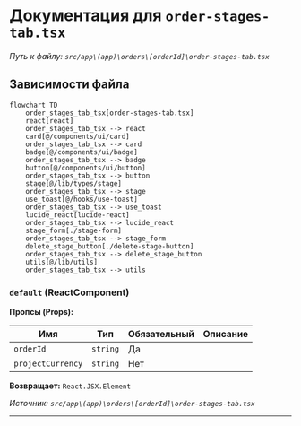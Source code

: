 # Документация для `order-stages-tab.tsx`

*Путь к файлу: `src/app\(app)\orders\[orderId]\order-stages-tab.tsx`*

## Зависимости файла

```mermaid
flowchart TD
    order_stages_tab_tsx[order-stages-tab.tsx]
    react[react]
    order_stages_tab_tsx --> react
    card[@/components/ui/card]
    order_stages_tab_tsx --> card
    badge[@/components/ui/badge]
    order_stages_tab_tsx --> badge
    button[@/components/ui/button]
    order_stages_tab_tsx --> button
    stage[@/lib/types/stage]
    order_stages_tab_tsx --> stage
    use_toast[@/hooks/use-toast]
    order_stages_tab_tsx --> use_toast
    lucide_react[lucide-react]
    order_stages_tab_tsx --> lucide_react
    stage_form[./stage-form]
    order_stages_tab_tsx --> stage_form
    delete_stage_button[./delete-stage-button]
    order_stages_tab_tsx --> delete_stage_button
    utils[@/lib/utils]
    order_stages_tab_tsx --> utils
```

### `default` (ReactComponent)

**Пропсы (Props):**

| Имя | Тип | Обязательный | Описание |
|---|---|---|---|
| `orderId` | `string` | Да |  |
| `projectCurrency` | `string` | Нет |  |

**Возвращает:** `React.JSX.Element`

*Источник: `src/app\(app)\orders\[orderId]\order-stages-tab.tsx`*

---
